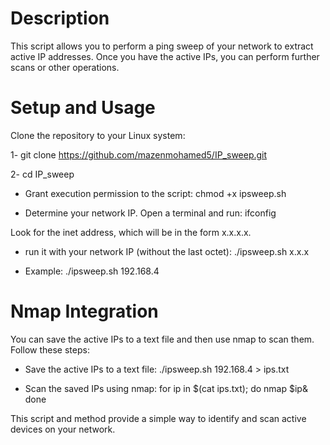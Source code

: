 # Description
This script allows you to perform a ping sweep of your network to extract active IP addresses. Once you have the active IPs, you can perform further scans or other operations.

# Setup and Usage
Clone the repository to your Linux system: 

1- git clone https://github.com/mazenmohamed5/IP_sweep.git

2- cd IP_sweep

- Grant execution permission to the script: 
chmod +x ipsweep.sh

- Determine your network IP. Open a terminal and run:
ifconfig

Look for the inet address, which will be in the form x.x.x.x.

- run it with your network IP (without the last octet):
./ipsweep.sh x.x.x

- Example:
./ipsweep.sh 192.168.4

# Nmap Integration
You can save the active IPs to a text file and then use nmap to scan them. Follow these steps:

- Save the active IPs to a text file:
./ipsweep.sh 192.168.4 > ips.txt

- Scan the saved IPs using nmap:
for ip in $(cat ips.txt); do nmap $ip& done


This script and method provide a simple way to identify and scan active devices on your network.
